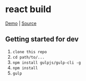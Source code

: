# react build


[Demo][demo] | [Source][source]

[demo]: http://
[source]: http://


## Getting started for dev

1. ```clone this repo```
2. ```cd path/to/...```
3. ```npm install gulpjs/gulp-cli -g```
4. ```npm install```  
5. ```gulp```
